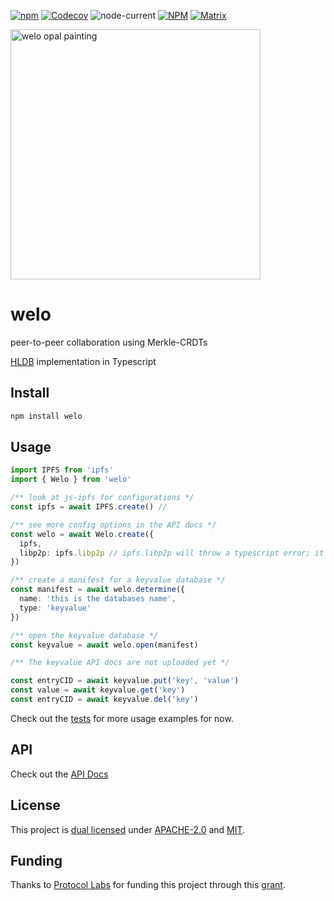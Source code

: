 [![npm](https://img.shields.io/npm/v/welo?style=flat-square)](https://www.npmjs.com/package/welo)
[![Codecov](https://img.shields.io/codecov/c/github/hldb/welo?style=flat-square)](https://app.codecov.io/gh/hldb/welo)
![node-current](https://img.shields.io/node/v/welo?style=flat-square)
[![NPM](https://img.shields.io/npm/l/welo?color=green&style=flat-square)](./LICENSE)
[![Matrix](https://img.shields.io/badge/chat-%23hldb%3Amatrix.org-blue?style=flat-square)](https://matrix.to/#/#hldb:matrix.org)

<img src="https://user-images.githubusercontent.com/36933094/215352217-b9c5aca3-bfdc-46e4-9b42-504e7992fef8.png" alt="welo opal painting" width="400"/>

# welo

peer-to-peer collaboration using Merkle-CRDTs

[HLDB](https://github.com/hldb) implementation in Typescript

## Install

```bash
npm install welo
```

## Usage

```typescript
import IPFS from 'ipfs'
import { Welo } from 'welo'

/** look at js-ipfs for configurations */
const ipfs = await IPFS.create() // 

/** see more config options in the API docs */
const welo = await Welo.create({
  ipfs,
  libp2p: ipfs.libp2p // ipfs.libp2p will throw a typescript error; it's a hack for now
})

/** create a manifest for a keyvalue database */
const manifest = await welo.determine({
  name: 'this is the databases name',
  type: 'keyvalue'
})

/** open the keyvalue database */
const keyvalue = await welo.open(manifest)

/** The keyvalue API docs are not uploaded yet */

const entryCID = await keyvalue.put('key', 'value')
const value = await keyvalue.get('key')
const entryCID = await keyvalue.del('key')
```

Check out the [tests](./test) for more usage examples for now.

## API

Check out the [API Docs](./API/index.md)

## License

This project is [dual licensed](./LICENSE) under [APACHE-2.0](./LICENSE-APACHE) and [MIT](./LICENSE-MIT).

## Funding

Thanks to [Protocol Labs](https://protocol.io) for funding this project through this [grant](https://github.com/tabcat/rough-opal).
